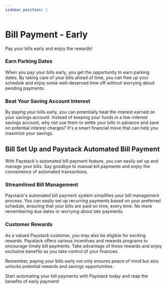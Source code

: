 ```yaml
---
sidebar_position: 1
---
```


# Bill Payment - Early

Pay your bills early and enjoy the rewards!

### Earn Parking Dates

When you pay your bills early, you get the opportunity to earn parking dates. By taking care of your bills ahead of time, you can free up your schedule and enjoy some well-deserved time off without worrying about pending payments.

### Beat Your Saving Account Interest

By paying your bills early, you can potentially beat the interest earned on your savings account. Instead of keeping your funds in a low-interest savings account, why not use them to settle your bills in advance and save on potential interest charges? It's a smart financial move that can help you maximize your savings.

## Bill Set Up and Paystack Automated Bill Payment

With Paystack's automated bill payment feature, you can easily set up and manage your bills. Say goodbye to manual bill payments and enjoy the convenience of automated transactions.

### Streamlined Bill Management

Paystack's automated bill payment system simplifies your bill management process. You can easily set up recurring payments based on your preferred schedule, ensuring that your bills are paid on time, every time. No more remembering due dates or worrying about late payments.

### Customer Rewards

As a valued Paystack customer, you may also be eligible for exciting rewards. Paystack offers various incentives and rewards programs to encourage timely bill payments. Take advantage of these rewards and enjoy exclusive benefits as you take control of your finances.

Remember, paying your bills early not only ensures peace of mind but also unlocks potential rewards and savings opportunities.

Start automating your bill payments with Paystack today and reap the benefits of early payment!

<!-- Feel free to add any additional information or details specific to your use case. -->

